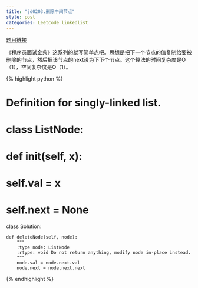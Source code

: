 ```yaml
---
title: "jd0203.删除中间节点"
style: post
categories: Leetcode linkedlist
---
```


[题目链接](https://leetcode-cn.com/problems/delete-middle-node-lcci/)

《程序员面试金典》这系列的就写简单点吧。思想是把下一个节点的值复制给要被删除的节点，然后把该节点的next设为下下个节点。这个算法的时间复杂度是O（1），空间复杂度是O（1）。

{% highlight python %}

# Definition for singly-linked list.
# class ListNode:
#     def __init__(self, x):
#         self.val = x
#         self.next = None

class Solution:

    def deleteNode(self, node):
        """
        :type node: ListNode
        :rtype: void Do not return anything, modify node in-place instead.
        """
        node.val = node.next.val
        node.next = node.next.next

{% endhighlight %}

